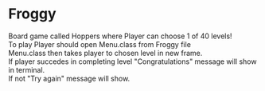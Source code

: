 # Froggy
Board game called Hoppers where Player can choose 1 of 40 levels!<br>
To play Player should open Menu.class from Froggy file<br>
Menu.class then takes player to chosen level in new frame.<br>
If player succedes in completing level "Congratulations" message will show in terminal.<br>
If not "Try again" message will show.<br>
